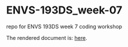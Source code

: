 # ENVS-193DS_week-07
repo for ENVS 193DS week 7 coding workshop

The rendered document is:
[here](https://itector.github.io/ENVS-193DS_week-07/code/workshop-code.html).